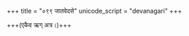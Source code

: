+++
title = "०९९ जातवेदसे"
unicode_script = "devanagari"
+++

+++(एकैव ऋग् अत्र।)+++

<div class="js_include" url="../../../../../saMskAra/mantraH/agniH/Rk/jAtavedase_sunavAma/"  newLevelForH1="2" includeTitle="false"> </div>  
